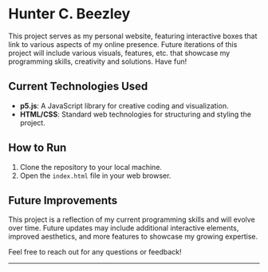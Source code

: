 # Hunter C. Beezley

This project serves as my personal website, featuring interactive boxes that link to various aspects of my online presence. Future iterations of this project will include various visuals, features, etc. that showcase my programming skills, creativity and solutions.
Have fun!

## Current Technologies Used

- **p5.js**: A JavaScript library for creative coding and visualization.
- **HTML/CSS**: Standard web technologies for structuring and styling the project.

## How to Run

1. Clone the repository to your local machine.
2. Open the `index.html` file in your web browser.

## Future Improvements

This project is a reflection of my current programming skills and will evolve over time. Future updates may include additional interactive elements, improved aesthetics, and more features to showcase my growing expertise.

Feel free to reach out for any questions or feedback!

---
